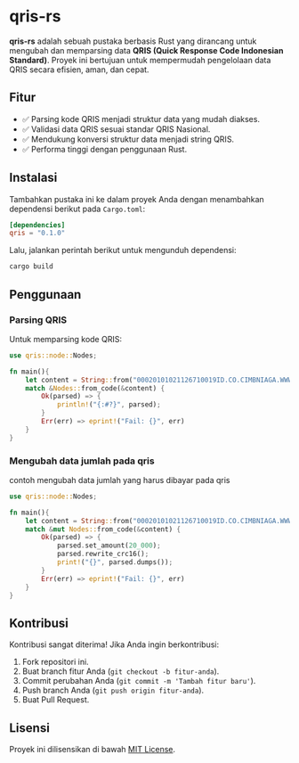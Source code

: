 
# qris-rs

**qris-rs** adalah sebuah pustaka berbasis Rust yang dirancang untuk mengubah dan memparsing data **QRIS (Quick Response Code Indonesian Standard)**. Proyek ini bertujuan untuk mempermudah pengelolaan data QRIS secara efisien, aman, dan cepat.

## Fitur

- ✅ Parsing kode QRIS menjadi struktur data yang mudah diakses.
- ✅ Validasi data QRIS sesuai standar QRIS Nasional.
- ✅ Mendukung konversi struktur data menjadi string QRIS.
- ✅ Performa tinggi dengan penggunaan Rust.

## Instalasi

Tambahkan pustaka ini ke dalam proyek Anda dengan menambahkan dependensi berikut pada `Cargo.toml`:

```toml
[dependencies]
qris = "0.1.0"
```

Lalu, jalankan perintah berikut untuk mengunduh dependensi:

```bash
cargo build
```

## Penggunaan

### Parsing QRIS

Untuk memparsing kode QRIS:

```rust
use qris::node::Nodes;

fn main(){
    let content = String::from("00020101021126710019ID.CO.CIMBNIAGA.WWW011878728356757817222102150002186871651250303UMI51450015ID.OR.QRNPG.WWW0215ID81275673266770303UMI5204599953033605802ID5914AABBCCD*6714516006KEDIRI61054423462120708123456786304097D");
    match &Nodes::from_code(&content) {
        Ok(parsed) => {
            println!("{:#?}", parsed);
        }
        Err(err) => eprint!("Fail: {}", err)
    }
}
```

### Mengubah data jumlah pada qris

contoh mengubah data jumlah yang harus dibayar pada qris

```rust
use qris::node::Nodes;

fn main(){
    let content = String::from("00020101021126710019ID.CO.CIMBNIAGA.WWW011878728356757817222102150002186871651250303UMI51450015ID.OR.QRNPG.WWW0215ID81275673266770303UMI5204599953033605802ID5914AABBCCD*6714516006KEDIRI61054423462120708123456786304097D");
    match &mut Nodes::from_code(&content) {
        Ok(parsed) => {
            parsed.set_amount(20_000);
            parsed.rewrite_crc16();
            print!("{}", parsed.dumps());
        }
        Err(err) => eprint!("Fail: {}", err)
    }
}
```



## Kontribusi

Kontribusi sangat diterima! Jika Anda ingin berkontribusi:

1. Fork repositori ini.
2. Buat branch fitur Anda (`git checkout -b fitur-anda`).
3. Commit perubahan Anda (`git commit -m 'Tambah fitur baru'`).
4. Push branch Anda (`git push origin fitur-anda`).
5. Buat Pull Request.

## Lisensi

Proyek ini dilisensikan di bawah [MIT License](LICENSE).

